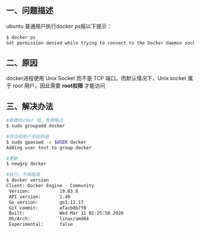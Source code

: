 ## 一、问题描述

ubuntu 普通用户执行docker ps报以下提示：

```bash
$ docker ps
Got permission denied while trying to connect to the Docker daemon socket at unix:///var/run/docker.sock: Get http://%2Fvar%2Frun%2Fdocker.sock/v1.40/containers/json: dial unix /var/run/docker.sock: connect: permission denied
```





## 二、原因

 docker进程使用 Unix Socket 而不是 TCP 端口。而默认情况下，Unix socket 属于 root 用户，因此需要 **root权限** 才能访问



## 三、解决办法

```bash
#新建docker 组，有就略过
$ sudo groupadd docker 

#将当前用户添加到组
$ sudo gpasswd -a $USER docker
Adding user test to group docker

#更新
$ newgrp docker

#执行，不再报错
$ docker version
Client: Docker Engine - Community
 Version:           19.03.8
 API version:       1.40
 Go version:        go1.12.17
 Git commit:        afacb8b7f0
 Built:             Wed Mar 11 01:25:58 2020
 OS/Arch:           linux/amd64
 Experimental:      false
```

